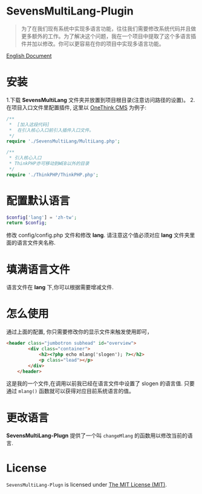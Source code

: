 # SevensMultiLang-Plugin
>为了在我们现有系统中实现多语言功能，往往我们需要修改系统代码并且做更多额外的工作。为了解决这个问题，我在一个项目中提取了这个多语言插件并加以修改。你可以更容易在你的项目中实现多语言功能。

[English Document](../../../README.md)

# 安装
1.下载 **SevensMultiLang** 文件夹并放置到项目根目录(注意访问路径的设置)。
2.在项目入口文件里配置插件, 这里以 [OneThink CMS](http://www.onethink.cn/) 为例子:
```PHP
/**
 *  [加入这段代码]
 *  在引入核心入口前引入插件入口文件。
 */
require './SevensMultiLang/MultiLang.php';

/**
 * 引入核心入口
 * ThinkPHP亦可移动到WEB以外的目录
 */
require './ThinkPHP/ThinkPHP.php';
```
# 配置默认语言
```PHP
$config['lang'] = 'zh-tw';
return $config;
```
修改 config/config.php 文件和修改 **lang**. 请注意这个值必须对应
**lang** 文件夹里面的语言文件夹名称.

# 填满语言文件
语言文件在 **lang** 下,你可以根据需要增减文件.

# 怎么使用
通过上面的配置, 你只需要修改你的显示文件来触发使用即可，
```HTML
<header class="jumbotron subhead" id="overview">
        <div class="container">
            <h2><?php echo mlang('slogen'); ?></h2>
            <p class="lead"></p>
        </div>
    </header>
```
这是我的一个文件,在调用以前我已经在语言文件中设置了 slogen 的语言值. 只要通过 ```mlang()``` 函数就可以获得对应目前系统语言的值。
# 更改语言
**SevensMultiLang-Plugn** 提供了一个叫 ```changeMlang``` 的函数用以修改当前的语言.

# License
`SevensMultiLang-Plugn` is licensed under [The MIT License (MIT)](LICENSE).
